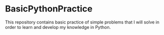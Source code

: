 # BasicPythonPractice
This repository contains basic practice of simple problems that I will solve in order to learn and develop my knowledge in Python.
